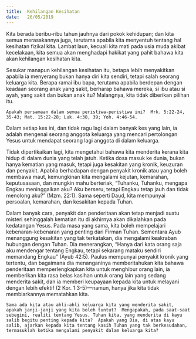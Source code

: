 ```yaml
---
title:  Kehilangan Kesihatan
date:   26/05/2019
---
```


Kita berada beribu-ribu tahun jauhnya dari pokok kehidupan; dan kita semua merasakannya juga, terutama apabila kita menyentuh tentang hal kesihatan fizikal kita.  Lambat laun, kecuali kita mati pada usia muda akibat kecelakaan, kita semua akan menghadapi hakikat yang pahit bahawa kita akan kehilangan kesihatan kita.

Sesukar manapun kehilangan kesihatan itu, betapa lebih menyakitkan apabila ia menyerang bukan hanya diri kita sendiri, tetapi salah seorang keluarga kita.  Berapa ramai ibu bapa, terutama apabila berdepan dengan keadaan seorang anak yang sakit, berharap bahawa mereka, si ibu atau si ayah, yang sakit dan bukan anak itu?  Malangnya, kita tidak diberikan pilihan itu.

`Apakah persamaan dalam semua peristiwa-peristiwa ini?  Mrk. 5:22-24, 35-43; Mat. 15:22-28; Luk. 4:38, 39; Yoh. 4:46-54.`

Dalam setiap kes ini, dan tidak ragu lagi dalam banyak kes yang lain, ia adalah mengenai seorang anggota keluarga yang mencari pertolongan Yesus untuk mendapat seorang lagi anggota di dalam keluarga.

Tidak dipertikaikan lagi, kita mengetahui bahawa kita menderita kerana kita hidup di dalam dunia yang telah jatuh.  Ketika dosa masuk ke dunia, bukan hanya kematian yang masuk, tetapi juga kesakitan yang kronik, keuzuran dan penyakit.  Apabila berhadapan dengan penyakit kronik atau yang boleh membawa maut, kemungkinan kita mengalami kejutan, kemarahan, keputusasaan, dan mungkin mahu berteriak, “Tuhanku, Tuhanku, mengapa Engkau meninggalkan aku?  Aku berseru, tetapi Engkau tetap jauh dan tidak menolong aku?” (Mzm. 22:1).  Sama seperti Daud, kita mempunyai persoalan, kemarahan, dan kesakitan kepada Tuhan.

Dalam banyak cara, penyakit dan penderitaan akan tetap menjadi suatu misteri sehinggalah kematian itu di akhirnya akan dikalahkan pada kedatangan Yesus.  Pada masa yang sama, kita boleh mempelajari kebenaran-kebenaran yang penting dari Firman Tuhan.  Sementara Ayub menanggung kesakitan yang tak terkatakan, dia mengalami keakraban hubungan dengan Tuhan.  Dia menerangkan, “Hanya dari kata orang saja aku mendengar tentang Engkau, tetapi sekarang mataku sendiri memandang Engkau” (Ayub 42:5).  Paulus mempunyai penyakit kronik yang tertentu, dan bagaimana dia menanganinya memberitahukan kita bahawa penderitaan memperlengkapkan kita untuk menghibur orang lain, ia memberikan kita rasa belas kasihan untuk orang lain yang sedang menderita sakit, dan ia memberi keupayaan kepada kita untuk melayani dengan lebih efektif (2 Kor. 1:3-5)—namun, hanya jika kita tidak membiarkannya mematahkan kita.

`Sama ada kita atau ahli-ahli keluarga kita yang menderita sakit, apakah janji-janji yang kita boleh tuntut?  Mengapakah, pada saat-saat sebegini, realiti tentang Yesus, Tuhan kita, yang menderita di kayu salib begitu penting kepada kita?  Apakah yang Dia, di atas kayu salib, ajarkan kepada kita tentang kasih Tuhan yang tak berkesudahan, termasuklah ketika mengalami penyakit dalam keluarga kita?`